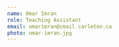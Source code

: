 ```yaml
---
name: Omar Imran
role: Teaching Assistant
email: omarimran@cmail.carleton.ca
photo: omar-imran.jpg
---
```

